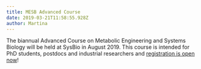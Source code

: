 ```yaml
---
title: MESB Advanced Course
date: 2019-03-21T11:58:55.928Z
author: Martina
---
```

The biannual Advanced Course on Metabolic Engineering and Systems Biology will be held at SysBio in August 2019. This course is intended for PhD students, postdocs and industrial researchers and [registration is open now](https://www.sysbio.se/courses/mesb/)!
